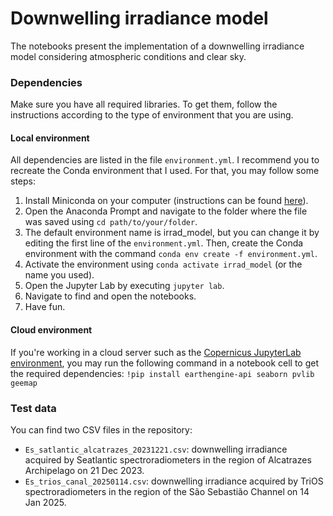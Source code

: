 # Downwelling irradiance model

The notebooks present the implementation of a downwelling irradiance model considering atmospheric conditions and clear sky.

### Dependencies

Make sure you have all required libraries. To get them, follow the instructions according to the type of environment that you are using.

#### Local environment

All dependencies are listed in the file `environment.yml`. I recommend you to recreate the Conda environment that I used. For that, you may follow some steps:
1. Install Miniconda on your computer (instructions can be found [here](https://www.anaconda.com/docs/getting-started/miniconda/install#quickstart-install-instructions)).
2. Open the Anaconda Prompt and navigate to the folder where the file was saved using `cd path/to/your/folder`.
3. The default environment name is irrad_model, but you can change it by editing the first line of the `environment.yml`. Then, create the Conda environment with the command `conda env create -f environment.yml`.
4. Activate the environment using `conda activate irrad_model` (or the name you used).
5. Open the Jupyter Lab by executing `jupyter lab`.
6. Navigate to find and open the notebooks.
7. Have fun.

#### Cloud environment

If you're working in a cloud server such as the [Copernicus JupyterLab environment](https://dataspace.copernicus.eu/analyse/jupyterlab), you may run the following command in a notebook cell to get the required dependencies: `!pip install earthengine-api seaborn pvlib geemap`

### Test data

You can find two CSV files in the repository:
- `Es_satlantic_alcatrazes_20231221.csv`: downwelling irradiance acquired by Seatlantic spectroradiometers in the region of Alcatrazes Archipelago on 21 Dec 2023.
- `Es_trios_canal_20250114.csv`: downwelling irradiance acquired by TriOS spectroradiometers in the region of the São Sebastião Channel on 14 Jan 2025.